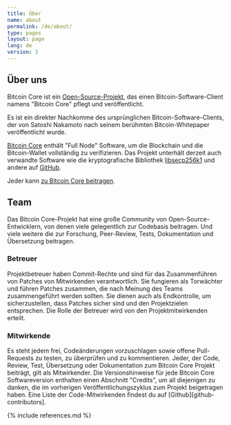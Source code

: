 ```yaml
---
title: Über
name: about
permalink: /de/about/
type: pages
layout: page
lang: de
version: 3
---
```

## Über uns

Bitcoin Core ist ein [Open-Source-Projekt](https://opensource.org/), 
das einen Bitcoin-Software-Client namens "Bitcoin Core" pflegt und 
veröffentlicht.

Es ist ein direkter Nachkomme des ursprünglichen Bitcoin-Software-Clients, 
der von Satoshi Nakamoto nach seinem berühmten Bitcoin-Whitepaper 
veröffentlicht wurde.

[Bitcoin Core](https://github.com/bitcoin/bitcoin) enthält "Full Node" 
Software, um die Blockchain und die Bitcoin-Wallet vollständig zu 
verifizieren. Das Projekt unterhält derzeit auch verwandte Software 
wie die kryptografische Bibliothek [libsecp256k1](https://github.com/bitcoin-core/secp256k1) 
und andere auf [GitHub](https://github.com/bitcoin-core).

Jeder kann [zu Bitcoin Core beitragen](/de/contribute/).

## Team

Das Bitcoin Core-Projekt hat eine große Community von Open-Source-Entwicklern, 
von denen viele gelegentlich zur Codebasis beitragen.
Und viele weitere die zur Forschung, Peer-Review, Tests, Dokumentation und 
Übersetzung beitragen.

### Betreuer
      
Projektbetreuer haben Commit-Rechte und sind für das Zusammenführen von Patches 
von Mitwirkenden verantwortlich. Sie fungieren als Torwächter und führen Patches 
zusammen, die nach Meinung des Teams zusammengeführt werden sollten. Sie dienen 
auch als Endkontrolle, um sicherzustellen, dass Patches sicher sind und den 
Projektzielen entsprechen. Die Rolle der Betreuer wird von den Projektmitwirkenden erteilt.

### Mitwirkende

Es steht jedem frei, Codeänderungen vorzuschlagen sowie offene Pull-Requests 
zu testen, zu überprüfen und zu kommentieren. Jeder, der Code, Review, Test, 
Übersetzung oder Dokumentation zum Bitcoin Core Projekt beiträgt, gilt als Mitwirkender.
Die Versionshinweise für jede Bitcoin Core Softwareversion enthalten einen 
Abschnitt "Credits", um all diejenigen zu danken, die im vorherigen 
Veröffentlichungszyklus zum Projekt beigetragen haben.
Eine Liste der Code-Mitwirkenden findest du auf [Github][github-contributors].

{% include references.md %}
